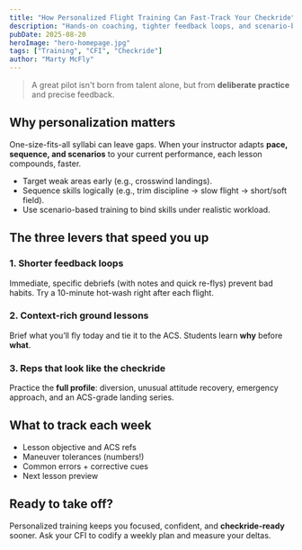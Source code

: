 ```yaml
---
title: "How Personalized Flight Training Can Fast-Track Your Checkride"
description: "Hands-on coaching, tighter feedback loops, and scenario-based lessons can cut weeks off your training timeline."
pubDate: 2025-08-20
heroImage: "hero-homepage.jpg"
tags: ["Training", "CFI", "Checkride"]
author: "Marty McFly"
---
```


> A great pilot isn't born from talent alone, but from **deliberate practice** and precise feedback.

## Why personalization matters

One-size-fits-all syllabi can leave gaps. When your instructor adapts **pace, sequence, and scenarios** to your current performance, each lesson compounds, faster.

- Target weak areas early (e.g., crosswind landings).
- Sequence skills logically (e.g., trim discipline → slow flight → short/soft field).
- Use scenario-based training to bind skills under realistic workload.

## The three levers that speed you up

### 1. Shorter feedback loops
Immediate, specific debriefs (with notes and quick re-flys) prevent bad habits. Try a 10-minute hot-wash right after each flight.

### 2. Context-rich ground lessons
Brief what you’ll fly today and tie it to the ACS. Students learn **why** before **what**.

### 3. Reps that look like the checkride
Practice the **full profile**: diversion, unusual attitude recovery, emergency approach, and an ACS-grade landing series.

## What to track each week

- Lesson objective and ACS refs
- Maneuver tolerances (numbers!)
- Common errors + corrective cues
- Next lesson preview

## Ready to take off?

Personalized training keeps you focused, confident, and **checkride-ready** sooner. Ask your CFI to codify a weekly plan and measure your deltas.
